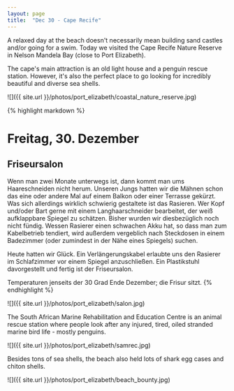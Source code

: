 ```yaml
---
layout: page
title:  "Dec 30 - Cape Recife"
---
```


A relaxed day at the beach doesn't necessarily mean building sand castles and/or going for a swim. Today we visited the Cape Recife Nature Reserve in Nelson Mandela Bay (close to Port Elizabeth).

The cape's main attraction is an old light house and a penguin rescue station. However, it's also the perfect place to go looking for incredibly beautiful and diverse sea shells.

![]({{ site.url }}/photos/port_elizabeth/coastal_nature_reserve.jpg)

{% highlight markdown %}
# Freitag, 30. Dezember
## Friseursalon

Wenn man zwei Monate unterwegs ist, dann kommt man ums Haareschneiden nicht herum. Unseren Jungs hatten wir die Mähnen schon das eine oder andere Mal auf einem Balkon oder einer Terrasse gekürzt. Was sich allerdings wirklich schwierig gestaltete ist das Rasieren. Wer Kopf und/oder Bart gerne mit einem Langhaarschneider bearbeitet, der weiß aufklappbare Spiegel zu schätzen. Bisher wurden wir diesbezüglich noch nicht fündig. Wessen Rasierer einen schwachen Akku hat, so dass man zum Kabelbetrieb tendiert, wird außerdem vergeblich nach Steckdosen in einem Badezimmer (oder zumindest in der Nähe eines Spiegels) suchen.

Heute hatten wir Glück. Ein Verlängerungskabel erlaubte uns den Rasierer im Schlafzimmer vor einem Spiegel anzuschließen. Ein Plastikstuhl davorgestellt und fertig ist der Friseursalon.

Temperaturen jenseits der 30 Grad Ende Dezember; die Frisur sitzt.
{% endhighlight %}

![]({{ site.url }}/photos/port_elizabeth/salon.jpg)

The South African Marine Rehabilitation and Education Centre is an animal rescue station where people look after any injured, tired, oiled stranded marine bird life - mostly penguins.

![]({{ site.url }}/photos/port_elizabeth/samrec.jpg)

Besides tons of sea shells, the beach also held lots of shark egg cases and chiton shells.

![]({{ site.url }}/photos/port_elizabeth/beach_bounty.jpg)
